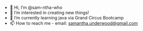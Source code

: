 - 👋 Hi, I’m @sam-ntha-who
- 👀 I’m interested in creating new things!
- 🌱 I’m currently learning java via Grand Circus Bootcamp
- 📫 How to reach me - email: samantha.underwood@gmail.com

<!---
sam-ntha-who/sam-ntha-who is a ✨ special ✨ repository because its `README.md` (this file) appears on your GitHub profile.
You can click the Preview link to take a look at your changes.
--->
